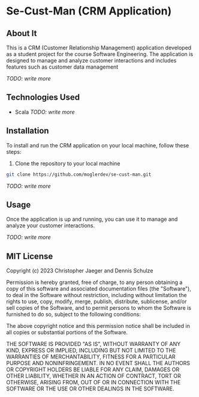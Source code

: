 # Se-Cust-Man (CRM Application)

## About It 

This is a CRM (Customer Relationship Management) application developed as a student project for the course Software Engineering. The application is designed to manage and analyze customer interactions and includes features such as customer data management

*TODO: write more*

## Technologies Used
- Scala
*TODO: write more*

## Installation

To install and run the CRM application on your local machine, follow these steps:

1. Clone the repository to your local machine

```bash
git clone https://github.com/moglerdev/se-cust-man.git
```

*TODO: write more*

## Usage

Once the application is up and running, you can use it to manage and analyze your customer interactions. 

*TODO: write more*

## MIT License

Copyright (c) 2023 Christopher Jaeger and Dennis Schulze

Permission is hereby granted, free of charge, to any person obtaining a copy
of this software and associated documentation files (the "Software"), to deal
in the Software without restriction, including without limitation the rights
to use, copy, modify, merge, publish, distribute, sublicense, and/or sell
copies of the Software, and to permit persons to whom the Software is
furnished to do so, subject to the following conditions:

The above copyright notice and this permission notice shall be included in all
copies or substantial portions of the Software.

THE SOFTWARE IS PROVIDED "AS IS", WITHOUT WARRANTY OF ANY KIND, EXPRESS OR
IMPLIED, INCLUDING BUT NOT LIMITED TO THE WARRANTIES OF MERCHANTABILITY,
FITNESS FOR A PARTICULAR PURPOSE AND NONINFRINGEMENT. IN NO EVENT SHALL THE
AUTHORS OR COPYRIGHT HOLDERS BE LIABLE FOR ANY CLAIM, DAMAGES OR OTHER
LIABILITY, WHETHER IN AN ACTION OF CONTRACT, TORT OR OTHERWISE, ARISING FROM,
OUT OF OR IN CONNECTION WITH THE SOFTWARE OR THE USE OR OTHER DEALINGS IN THE
SOFTWARE.
